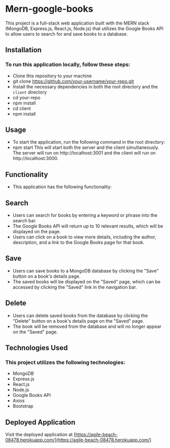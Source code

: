 # Mern-google-books

This project is a full-stack web application built with the MERN stack (MongoDB, Express.js, React.js, Node.js) that utilizes the Google Books API to allow users to search for and save books to a database.

## Installation

### To run this application locally, follow these steps:

- Clone this repository to your machine
- git clone https://github.com/your-username/your-repo.git
- Install the necessary dependencies in both the root directory and the `client` directory
- cd your-repo
- npm install
- cd client
- npm install

## Usage
- To start the application, run the following command in the root directory:
- npm start
This will start both the server and the client simultaneously. The server will run on http://localhost:3001 and the client will run on http://localhost:3000.

## Functionality
- This application has the following functionality:

## Search
- Users can search for books by entering a keyword or phrase into the search bar.
- The Google Books API will return up to 10 relevant results, which will be displayed on the page.
- Users can click on a book to view more details, including the author, description, and a link to the Google Books page for that book.
## Save
- Users can save books to a MongoDB database by clicking the "Save" button on a book's details page.
- The saved books will be displayed on the "Saved" page, which can be accessed by clicking the "Saved" link in the navigation bar.
## Delete
- Users can delete saved books from the database by clicking the "Delete" button on a book's details page on the "Saved" page.
- The book will be removed from the database and will no longer appear on the "Saved" page.
## Technologies Used
### This project utilizes the following technologies:

- MongoDB
- Express.js
- React.js
- Node.js
- Google Books API
- Axios
- Bootstrap

## Deployed Application 

Visit the deployed application at [https://agile-beach-08478.herokuapp.com/](https://agile-beach-08478.herokuapp.com/)
